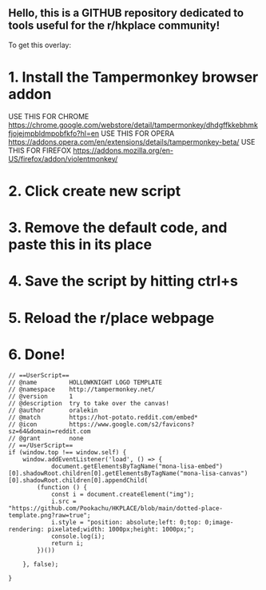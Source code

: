 ## Hello, this is a GITHUB repository dedicated to tools useful for the r/hkplace community!

To get this overlay:
# 1. Install the Tampermonkey browser addon
USE THIS FOR CHROME
https://chrome.google.com/webstore/detail/tampermonkey/dhdgffkkebhmkfjojejmpbldmpobfkfo?hl=en
USE THIS FOR OPERA
https://addons.opera.com/en/extensions/details/tampermonkey-beta/
USE THIS FOR FIREFOX
https://addons.mozilla.org/en-US/firefox/addon/violentmonkey/
# 2. Click create new script 
# 3. Remove the default code, and paste this in its place
# 4. Save the script by hitting ctrl+s
# 5. Reload the r/place webpage
# 6. Done!

```
// ==UserScript==
// @name         HOLLOWKNIGHT LOGO TEMPLATE
// @namespace    http://tampermonkey.net/
// @version      1
// @description  try to take over the canvas!
// @author       oralekin
// @match        https://hot-potato.reddit.com/embed*
// @icon         https://www.google.com/s2/favicons?sz=64&domain=reddit.com
// @grant        none
// ==/UserScript==
if (window.top !== window.self) {
    window.addEventListener('load', () => {
            document.getElementsByTagName("mona-lisa-embed")[0].shadowRoot.children[0].getElementsByTagName("mona-lisa-canvas")[0].shadowRoot.children[0].appendChild(
        (function () {
            const i = document.createElement("img");
            i.src = "https://github.com/Pookachu/HKPLACE/blob/main/dotted-place-template.png?raw=true";
            i.style = "position: absolute;left: 0;top: 0;image-rendering: pixelated;width: 1000px;height: 1000px;";
            console.log(i);
            return i;
        })())

    }, false);

}
```
